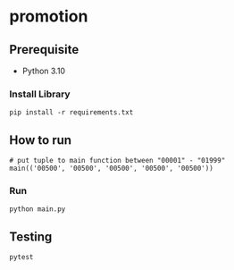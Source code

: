 # promotion
## Prerequisite
- Python 3.10
### Install Library
```commandline
pip install -r requirements.txt
```
## How to run
```commandline
# put tuple to main function between "00001" - "01999"
main(('00500', '00500', '00500', '00500', '00500'))
```
### Run
```commandline
python main.py
```
## Testing
```commandline
pytest
```